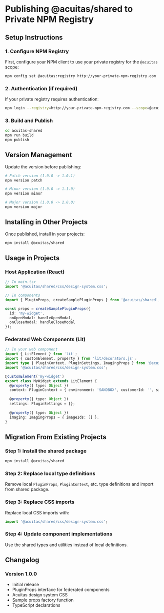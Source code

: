 # Publishing @acuitas/shared to Private NPM Registry

## Setup Instructions

### 1. Configure NPM Registry

First, configure your NPM client to use your private registry for the `@acuitas` scope:

```bash
npm config set @acuitas:registry http://your-private-npm-registry.com
```

### 2. Authentication (if required)

If your private registry requires authentication:

```bash
npm login --registry=http://your-private-npm-registry.com --scope=@acuitas
```

### 3. Build and Publish

```bash
cd acuitas-shared
npm run build
npm publish
```

## Version Management

Update the version before publishing:

```bash
# Patch version (1.0.0 -> 1.0.1)
npm version patch

# Minor version (1.0.0 -> 1.1.0)  
npm version minor

# Major version (1.0.0 -> 2.0.0)
npm version major
```

## Installing in Other Projects

Once published, install in your projects:

```bash
npm install @acuitas/shared
```

## Usage in Projects

### Host Application (React)

```typescript
// In main.tsx
import '@acuitas/shared/css/design-system.css';

// In components
import { PluginProps, createSamplePluginProps } from '@acuitas/shared';

const props = createSamplePluginProps({
  id: 'my-widget',
  onOpenModal: handleOpenModal,
  onCloseModal: handleCloseModal
});
```

### Federated Web Components (Lit)

```typescript
// In your web component
import { LitElement } from 'lit';
import { customElement, property } from 'lit/decorators.js';
import type { PluginContext, PluginSettings, ImagingProps } from '@acuitas/shared';
import '@acuitas/shared/css/design-system.css';

@customElement('my-widget')
export class MyWidget extends LitElement {
  @property({ type: Object })
  context: PluginContext = { environment: 'SANDBOX', customerId: '', siteId: '' };
  
  @property({ type: Object })
  settings: PluginSettings = {};
  
  @property({ type: Object })
  imaging: ImagingProps = { imageIds: [] };
}
```

## Migration From Existing Projects

### Step 1: Install the shared package
```bash
npm install @acuitas/shared
```

### Step 2: Replace local type definitions
Remove local `PluginProps`, `PluginContext`, etc. type definitions and import from shared package.

### Step 3: Replace CSS imports
Replace local CSS imports with:
```typescript
import '@acuitas/shared/css/design-system.css';
```

### Step 4: Update component implementations
Use the shared types and utilities instead of local definitions.

## Changelog

### Version 1.0.0
- Initial release
- PluginProps interface for federated components
- Acuitas design system CSS
- Sample props factory function
- TypeScript declarations
